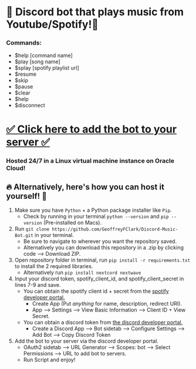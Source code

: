 # 💯 Discord bot that plays music from Youtube/Spotify!🎷<br>
### Commands:
- $help [command name]
- $play [song name]
- $splay [spotify playlist url] 
- $resume 
- $skip 
- $pause 
- $clear 
- $help
- $disconnect<br>

# [✅ Click here to add the bot to your server ✅](https://discord.com/api/oauth2/authorize?client_id=1103073658865451139&permissions=40667471806016&scope=bot) <br>
### Hosted 24/7 in a Linux virtual machine instance on Oracle Cloud!<br>

## 🔥 Alternatively, here's how you can host it yourself! 🚀
1. Make sure you have `Python` + a Python package installer like `Pip`.
     - Check by running in your terminal `python --version` and `pip --version` (Pre-installed on Macs).
2. Run `git clone https://github.com/GeoffreyFClark/Discord-Music-Bot.git` in your terminal.
     - Be sure to navigate to wherever you want the repository saved. 
     - Alternatively you can download this repository in a .zip by clicking code --> Download ZIP.
3. Open repository folder in terminal, run `pip install -r requirements.txt` to install the 2 required libraries.
     - Alternatively run `pip install nextcord nextwave`
4. Input your discord token, spotify_client_id, and spotify_client_secret in lines 7-9 and save. 
     - You can obtain the spotify client id + secret from the [spotify developer portal.](https://developer.spotify.com/dashboard)
          - Create App (Put <i>anything</i> for name, description, redirect URI).
          - App --> Settings --> View Basic Information --> Client ID + View Secret.
     - You can obtain a discord token from [the discord developer portal.](https://discord.com/developers/applications)<br>
          - Create a Discord App --> Bot sidetab --> Configure Settings --> Add Bot --> Copy Discord Token<br>
5. Add the bot to your server via the discord developer portal.</br>
    - OAuth2 sidetab --> URL Generator --> Scopes: bot --> Select Permissions --> URL to add bot to servers.<br>
    - Run Script and enjoy!
